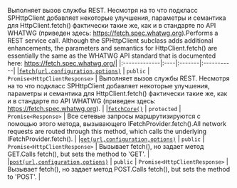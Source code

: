 <span data-ttu-id="7f943-p104">Выполняет вызов службы REST. Несмотря на то что подкласс SPHttpClient добавляет некоторые улучшения, параметры и семантика для HttpClient.fetch() фактически такие же, как и в стандарте по API WHATWG (приведен здесь: https://fetch.spec.whatwg.org).</span><span class="sxs-lookup"><span data-stu-id="7f943-p104">Performs a REST service call. Although the SPHttpClient subclass adds additional enhancements, the parameters and semantics for HttpClient.fetch() are essentially the same as the WHATWG API standard that is documented here: https://fetch.spec.whatwg.org/</span></span>|
|:-------------|:----|:-------|:-----------|
|[`fetch(url,configuration,options)`](fetch-httpclient.md)     | `public` | `Promise<HttpClientResponse>` | Выполняет вызов службы REST. Несмотря на то что подкласс SPHttpClient добавляет некоторые улучшения, параметры и семантика для HttpClient.fetch() фактически такие же, как и в стандарте по API WHATWG (приведен здесь: https://fetch.spec.whatwg.org). |
|[`fetchCore()`](fetchcore-httpclient.md)     | `protected` | `Promise<Response>` | <span data-ttu-id="7f943-126">Все сетевые запросы маршрутизируются с помощью этого метода, вызывающего IFetchProvider.fetch().</span><span class="sxs-lookup"><span data-stu-id="7f943-126">All network requests are routed through this method, which calls the underlying IFetchProvider.fetch().</span></span> |
|[`get(url,configuration,options)`](get-httpclient.md)     | `public` | `Promise<HttpClientResponse>` | <span data-ttu-id="7f943-127">Вызывает fetch(), но задает метод GET.</span><span class="sxs-lookup"><span data-stu-id="7f943-127">Calls fetch(), but sets the method to 'GET'.</span></span> |
|[`post(url,configuration,options)`](post-httpclient.md)     | `public` | `Promise<HttpClientResponse>` | <span data-ttu-id="7f943-128">Вызывает fetch(), но задает метод POST.</span><span class="sxs-lookup"><span data-stu-id="7f943-128">Calls fetch(), but sets the method to 'POST'.</span></span> |





